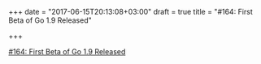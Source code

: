 +++
date = "2017-06-15T20:13:08+03:00"
draft = true
title = "#164: First Beta of Go 1.9 Released"

+++

<p><a href="https://golangweekly.com/issues/164">#164: First Beta of Go 1.9 Released</a></p>